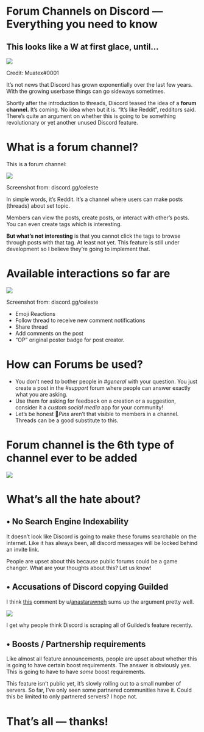 Forum Channels on Discord — Everything you need to know
=======================================================

This looks like a W at first glace, until…
------------------------------------------

![](https://miro.medium.com/max/1400/1*lLTlYKz6cFS8Eh148nMmHg.png)

Credit: Muatex#0001

It’s not news that Discord has grown exponentially over the last few years. With the growing userbase things can go sideways sometimes.

Shortly after the introduction to threads, Discord teased the idea of a **forum channel.** It’s coming. No idea when but it is. “It’s like Reddit”, redditors said. There’s quite an argument on whether this is going to be something revolutionary or yet another unused Discord feature.

What is a forum channel?
========================

This is a forum channel:

![](https://miro.medium.com/max/1400/1*xcNuWVr7CP64xCkB9OMEmg.png)

Screenshot from: discord.gg/celeste

In simple words, it’s Reddit. It’s a channel where users can make posts (threads) about set topic.

Members can view the posts, create posts, or interact with other’s posts. You can even create tags which is interesting.

**But what’s not interesting** is that you cannot click the tags to browse through posts with that tag. At least not yet. This feature is still under development so I believe they’re going to implement that.

Available interactions so far are
=================================

![](https://miro.medium.com/max/1400/1*np5__x521OcJjnp2dyHnvQ.png)

Screenshot from: discord.gg/celeste

*   Emoji Reactions
*   Follow thread to receive new comment notifications
*   Share thread
*   Add comments on the post
*   “OP” original poster badge for post creator.

How can Forums be used?
=======================

*   You don’t need to bother people in _#general_ with your question. You just create a post in the _#support_ forum where people can answer exactly what you are asking.
*   Use them for asking for feedback on a creation or a suggestion, consider it a _custom social media_ app for your community!
*   Let’s be honest 📌_Pins_ aren’t that visible to members in a channel. Threads can be a good substitute to this.

Forum channel is the 6th type of channel ever to be added
=========================================================

![](https://miro.medium.com/max/1400/1*PL6-aKXxHfMCHDTH_ufbQQ.png)

What’s all the hate about?
==========================

• No Search Engine Indexability
-------------------------------

It doesn’t look like Discord is going to make these forums searchable on the internet. Like it has always been, all discord messages will be locked behind an invite link.

People are upset about this because public forums could be a game changer. What are your thoughts about this? Let us know!

• Accusations of Discord copying Guilded
----------------------------------------

I think [this](https://www.reddit.com/r/discordapp/comments/rvz1ws/comment/hraa46v/?utm_source=share&utm_medium=web2x&context=3) comment by u/[anastarawneh](https://www.reddit.com/user/anastarawneh/) sums up the argument pretty well.

![](https://miro.medium.com/max/1400/1*JX2X2jtEtfs9Y2YQ07ht4w.png)

I get why people think Discord is scraping all of Guilded’s feature recently.

• Boosts / Partnership requirements
-----------------------------------

Like almost all feature announcements, people are upset about whether this is going to have certain boost requirements. The answer is obviously yes. This is going to have to have _some_ boost requirements.

This feature isn’t public yet, it’s slowly rolling out to a small number of servers. So far, I’ve only seen some partnered communities have it. Could this be limited to only partnered servers? I hope not.

That’s all — thanks!
====================
